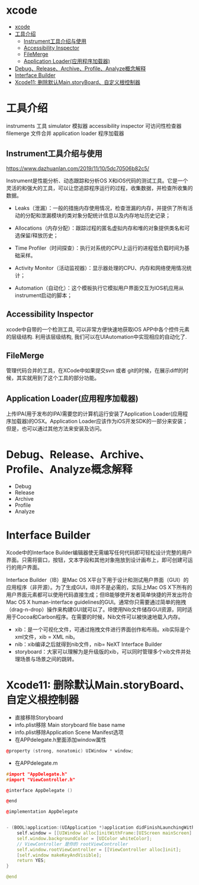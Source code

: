 # xcode 

<!-- TOC -->

- [xcode](#xcode)
- [工具介绍](#工具介绍)
  - [Instrument工具介绍与使用](#instrument工具介绍与使用)
  - [Accessibility Inspector](#accessibility-inspector)
  - [FileMerge](#filemerge)
  - [Application Loader(应用程序加载器)](#application-loader应用程序加载器)
- [Debug、Release、Archive、Profile、Analyze概念解释](#debugreleasearchiveprofileanalyze概念解释)
- [Interface Builder](#interface-builder)
- [Xcode11: 删除默认Main.storyBoard、自定义根控制器](#xcode11-删除默认mainstoryboard自定义根控制器)

<!-- /TOC -->

# 工具介绍

instruments 工具
simulator 模拟器
accessibility inspector 可访问性检查器
filemerge 文件合并
application loader 程序加载器

## Instrument工具介绍与使用

https://www.dazhuanlan.com/2019/11/10/5dc70506b82c5/

Instrument是性能分析、动态跟踪和分析OS X和iOS代码的测试工具。它是一个灵活的和强大的工具，可以让您追踪程序运行的过程，收集数据，并检查所收集的数据。

* Leaks（泄漏）：一般的措施内存使用情况，检查泄漏的内存，并提供了所有活动的分配和泄漏模块的类对象分配统计信息以及内存地址历史记录；

* Allocations（内存分配）：跟踪过程的匿名虚拟内存和堆的对象提供类名和可选保留/释放历史；

* Time Profiler（时间探查）：执行对系统的CPU上运行的进程低负载时间为基础采样。

* Activity Monitor（活动监视器）：显示器处理的CPU、内存和网络使用情况统计；

* Automation（自动化）：这个模板执行它模拟用户界面交互为IOS机应用从instrument启动的脚本；

## Accessibility Inspector

xcode中自带的一个检测工具, 可以非常方便快速地获取iOS APP中各个控件元素的层级结构. 利用该层级结构, 我们可以在UIAutomation中实现相应的自动化了.

## FileMerge

管理代码合并的工具，在XCode中如果提交svn 或者 git的时候，在展示diff的时候，其实就用到了这个工具的部分功能。

## Application Loader(应用程序加载器)

上传IPA(用于发布的IPA)需要您的计算机运行安装了Application Loader(应用程序加载器)的OSX。Application Loader应该作为iOS开发SDK的一部分来安装；但是，也可以通过其他方法来安装及访问。

# Debug、Release、Archive、Profile、Analyze概念解释

* Debug
* Release
* Archive
* Profile
* Analyze

# Interface Builder

Xcode中的Interface Builder编辑器使无需编写任何代码即可轻松设计完整的用户界面。只需将窗口，按钮，文本字段和其他对象拖放到设计画布上，即可创建可运行的用户界面。

Interface Builder（IB）是Mac OS X平台下用于设计和测试用户界面（GUI）的应用程序（非开源）。为了生成GUI，IB并不是必需的，实际上Mac OS X下所有的用户界面元素都可以使用代码直接生成；但IB能够使开发者简单快捷的开发出符合Mac OS X human-interface guidelines的GUI。通常你只需要通过简单的拖拽（drag-n-drop）操作来构建GUI就可以了。IB使用Nib文件储存GUI资源，同时适用于Cocoa和Carbon程序。在需要的时候，Nib文件可以被快速地载入内存。

* xib：是一个可视化文件，可通过拖拽文件进行界面创作和布局。xib实际是个xml文件，xib = XML nib。
* nib：xib编译之后就得到nib文件，nib= NeXT Interface Builder
* storyboard：大家可以理解为是升级版的xib，可以同时管理多个xib文件并处理场景与场景之间的跳转。

# Xcode11: 删除默认Main.storyBoard、自定义根控制器

* 直接移除Storyboard
* info.plist移除 Main storyboard file base name
* info.plist移除Application Scene Manifest选项
* 在APPdelegate.h里面添加window属性

```c++
@property (strong, nonatomic) UIWindow * window;
```

* 在APPdelegate.m

```c++
#import "AppDelegate.h"
#import "ViewController.h"

@interface AppDelegate ()

@end

@implementation AppDelegate


- (BOOL)application:(UIApplication *)application didFinishLaunchingWithOptions:(NSDictionary *)launchOptions {
    self.window = [[UIWindow alloc]initWithFrame:[UIScreen mainScreen].bounds];
    self.window.backgroundColor = [UIColor whiteColor];
    // ViewController 是你的 rootViewController
    self.window.rootViewController = [[ViewController alloc]init];
    [self.window makeKeyAndVisible];
    return YES;
}

@end
```